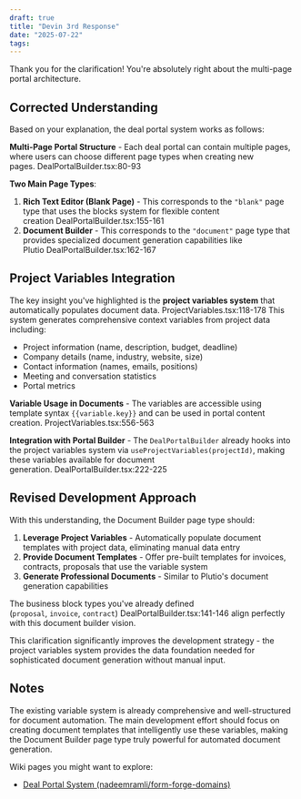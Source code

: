 ```yaml
---
draft: true
title: "Devin 3rd Response"
date: "2025-07-22"
tags: 
---
```

Thank you for the clarification! You're absolutely right about the multi-page portal architecture.

## Corrected Understanding 

Based on your explanation, the deal portal system works as follows:

**Multi-Page Portal Structure** - Each deal portal can contain multiple pages, where users can choose different page types when creating new pages. DealPortalBuilder.tsx:80-93

**Two Main Page Types**:

1. **Rich Text Editor (Blank Page)** - This corresponds to the `"blank"` page type that uses the blocks system for flexible content creation DealPortalBuilder.tsx:155-161
2. **Document Builder** - This corresponds to the `"document"` page type that provides specialized document generation capabilities like Plutio DealPortalBuilder.tsx:162-167

## Project Variables Integration 

The key insight you've highlighted is the **project variables system** that automatically populates document data. ProjectVariables.tsx:118-178 This system generates comprehensive context variables from project data including:

- Project information (name, description, budget, deadline)
- Company details (name, industry, website, size)
- Contact information (names, emails, positions)
- Meeting and conversation statistics
- Portal metrics

**Variable Usage in Documents** - The variables are accessible using template syntax `{{variable.key}}` and can be used in portal content creation. ProjectVariables.tsx:556-563

**Integration with Portal Builder** - The `DealPortalBuilder` already hooks into the project variables system via `useProjectVariables(projectId)`, making these variables available for document generation. DealPortalBuilder.tsx:222-225

## Revised Development Approach 

With this understanding, the Document Builder page type should:

1. **Leverage Project Variables** - Automatically populate document templates with project data, eliminating manual data entry
2. **Provide Document Templates** - Offer pre-built templates for invoices, contracts, proposals that use the variable system
3. **Generate Professional Documents** - Similar to Plutio's document generation capabilities

The business block types you've already defined (`proposal`, `invoice`, `contract`) DealPortalBuilder.tsx:141-146 align perfectly with this document builder vision.

This clarification significantly improves the development strategy - the project variables system provides the data foundation needed for sophisticated document generation without manual input.

## Notes 

The existing variable system is already comprehensive and well-structured for document automation. The main development effort should focus on creating document templates that intelligently use these variables, making the Document Builder page type truly powerful for automated document generation.

Wiki pages you might want to explore:

- [Deal Portal System (nadeemramli/form-forge-domains)](https://app.devin.ai/wiki/nadeemramli/form-forge-domains#5)